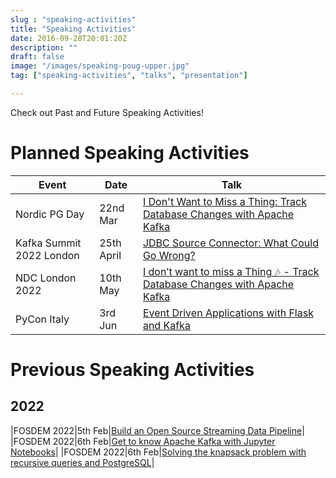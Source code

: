```yaml
---
slug : "speaking-activities"
title: "Speaking Activities"
date: 2016-09-28T20:01:20Z
description: ""
draft: false
image: "/images/speaking-poug-upper.jpg"
tag: ["speaking-activities", "talks", "presentation"]

---
```


Check out Past and Future Speaking Activities!

# Planned Speaking Activities
|Event|Date|Talk|
|---|---|---|
|Nordic PG Day|22nd Mar|[I Don't Want to Miss a Thing: Track Database Changes with Apache Kafka](https://www.postgresql.eu/events/nordicpgday2022/schedule/session/3540-i-dont-want-to-miss-a-thing-track-database-changes-with-apache-kafka/)|
|Kafka Summit 2022 London|25th April|[JDBC Source Connector: What Could Go Wrong?](https://www.kafka-summit.org/sessions/jdbc-source-connector-what-could-go-wrong)|
|NDC London 2022|10th May|[I don’t want to miss a Thing 🎶 - Track Database Changes with Apache Kafka](https://ndclondon.com/agenda/i-dont-want-to-miss-a-thing-track-database-changes-with-apache-kafka-0hdn/0osalyi3h1x)|
|PyCon Italy|3rd Jun|[Event Driven Applications with Flask and Kafka](https://pycon.it/en/talk/event-driven-applications-with-flask-and-kafka?day=2022-06-03)|


# Previous Speaking Activities

## 2022

|FOSDEM 2022|5th Feb|[Build an Open Source Streaming Data Pipeline](https://fosdem.org/2022/schedule/event/batch_proc_data_streaming/)|
|FOSDEM 2022|6th Feb|[Get to know Apache Kafka with Jupyter Notebooks](https://fosdem.org/2022/schedule/event/python_kafka/)|
|FOSDEM 2022|6th Feb|[Solving the knapsack problem with recursive queries and PostgreSQL](https://fosdem.org/2022/schedule/event/postgresql_solving_the_knapsack_problem_with_recursive_queries_and_postgresql/)|

</tbody></table></figure></font>
